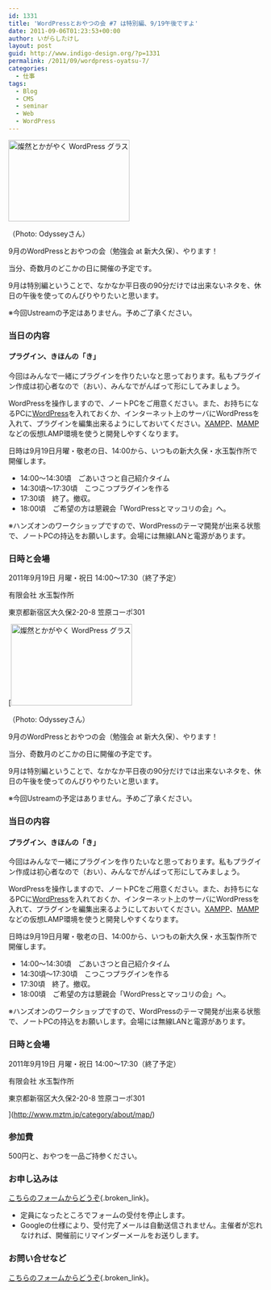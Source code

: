 ```yaml
---
id: 1331
title: 'WordPressとおやつの会 #7 は特別編、9/19午後ですよ'
date: 2011-09-06T01:23:53+00:00
author: いがらしたけし
layout: post
guid: http://www.indigo-design.org/?p=1331
permalink: /2011/09/wordpress-oyatsu-7/
categories:
  - 仕事
tags:
  - Blog
  - CMS
  - seminar
  - Web
  - WordPress
---
```

[<img src="http://farm5.static.flickr.com/4056/5135097354_db2d5c2020_m.jpg" width="240" height="161" alt="燦然とかがやく WordPress グラス" />](http://www.flickr.com/photos/odysseygate/5135097354/ "燦然とかがやく WordPress グラス by odysseygate, on Flickr")
  
（Photo: Odysseyさん）

9月のWordPressとおやつの会（勉強会 at 新大久保）、やります！ 

当分、奇数月のどこかの日に開催の予定です。

9月は特別編ということで、なかなか平日夜の90分だけでは出来ないネタを、休日の午後を使ってのんびりやりたいと思います。 

※今回Ustreamの予定はありません。予めご了承ください。

### 当日の内容

#### プラグイン、きほんの「き」

今回はみんなで一緒にプラグインを作りたいなと思っております。私もプラグイン作成は初心者なので（おい）、みんなでがんばって形にしてみましょう。

WordPressを操作しますので、ノートPCをご用意ください。また、お持ちになるPCに[WordPress](http://ja.wordpress.org/)を入れておくか、インターネット上のサーバにWordPressを入れて、プラグインを編集出来るようにしておいてください。[XAMPP](http://www.apachefriends.org/jp/xampp-windows.html)、[MAMP](http://www.mamp.info/en/index.html)などの仮想LAMP環境を使うと開発しやすくなります。

日時は9月19日月曜・敬老の日、14:00から、いつもの新大久保・水玉製作所で開催します。
  
<!--more-->

  * 14:00～14:30頃　ごあいさつと自己紹介タイム
  * 14:30頃～17:30頃　こつこつプラグインを作る
  * 17:30頃　終了。撤収。
  * 18:00頃　ご希望の方は懇親会「WordPressとマッコリの会」へ。

※ハンズオンのワークショップですので、WordPressのテーマ開発が出来る状態で、ノートPCの持込をお願いします。会場には無線LANと電源があります。 

### 日時と会場

2011年9月19日 月曜・祝日 14:00～17:30（終了予定） 

有限会社 水玉製作所
  
東京都新宿区大久保2-20-8 笠原コーポ301
  
[[<img src="http://farm5.static.flickr.com/4056/5135097354_db2d5c2020_m.jpg" width="240" height="161" alt="燦然とかがやく WordPress グラス" />](http://www.flickr.com/photos/odysseygate/5135097354/ "燦然とかがやく WordPress グラス by odysseygate, on Flickr")
  
（Photo: Odysseyさん）

9月のWordPressとおやつの会（勉強会 at 新大久保）、やります！ 

当分、奇数月のどこかの日に開催の予定です。

9月は特別編ということで、なかなか平日夜の90分だけでは出来ないネタを、休日の午後を使ってのんびりやりたいと思います。 

※今回Ustreamの予定はありません。予めご了承ください。

### 当日の内容

#### プラグイン、きほんの「き」

今回はみんなで一緒にプラグインを作りたいなと思っております。私もプラグイン作成は初心者なので（おい）、みんなでがんばって形にしてみましょう。

WordPressを操作しますので、ノートPCをご用意ください。また、お持ちになるPCに[WordPress](http://ja.wordpress.org/)を入れておくか、インターネット上のサーバにWordPressを入れて、プラグインを編集出来るようにしておいてください。[XAMPP](http://www.apachefriends.org/jp/xampp-windows.html)、[MAMP](http://www.mamp.info/en/index.html)などの仮想LAMP環境を使うと開発しやすくなります。

日時は9月19日月曜・敬老の日、14:00から、いつもの新大久保・水玉製作所で開催します。
  
<!--more-->

  * 14:00～14:30頃　ごあいさつと自己紹介タイム
  * 14:30頃～17:30頃　こつこつプラグインを作る
  * 17:30頃　終了。撤収。
  * 18:00頃　ご希望の方は懇親会「WordPressとマッコリの会」へ。

※ハンズオンのワークショップですので、WordPressのテーマ開発が出来る状態で、ノートPCの持込をお願いします。会場には無線LANと電源があります。 

### 日時と会場

2011年9月19日 月曜・祝日 14:00～17:30（終了予定） 

有限会社 水玉製作所
  
東京都新宿区大久保2-20-8 笠原コーポ301
  
](http://www.mztm.jp/category/about/map/) 

### 参加費

500円と、おやつを一品ご持参ください。 

### お申し込みは

[こちらのフォームからどうぞ](https://docs.google.com/spreadsheet/viewform?formkey=dGFNQ3lCSlJzRkJqU0J0cUIwQktJLVE6MA#gid=0){.broken_link}。

  * 定員になったところでフォームの受付を停止します。
  * Googleの仕様により、受付完了メールは自動送信されません。主催者が忘れなければ、開催前にリマインダーメールをお送りします。

### お問い合せなど

[こちらのフォームからどうぞ](http://www.indigo-design.org/about-the-author/#contact){.broken_link}。
